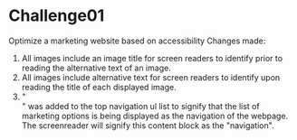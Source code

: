 # Challenge01
Optimize a marketing website based on accessibility
Changes made:
1. All images include an image title for screen readers to identify prior to reading the alternative text of an image.
2. All images include alternative text for screen readers to identify upon reading the title of each displayed image.
3. "<nav>" was added to the top navigation ul list to signify that the list of marketing options is being displayed as the navigation of the webpage. The screenreader will signify this content block as the "navigation".
